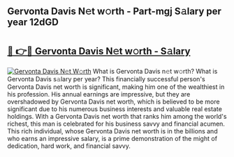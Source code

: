 ## Gervonta Davis N𝚎t w𝚘rth - Part-mgj S𝚊lary per year 12dGD

# <h2><a href="http://gc0drp.nevu.top/?p=Gervonta+Davis">🔗 👉🔴 Gervonta Davis N𝚎t w𝚘rth - S𝚊lary</a></h2>

[![Gervonta Davis N𝚎t W𝚘rth](https://i.imgur.com/Oavwk0R.jpeg)](http://gc0drp.nevu.top/?p=Gervonta+Davis)
What is Gervonta Davis n𝚎t w𝚘rth? What is Gervonta Davis s𝚊lary per year?
This financially successful person's Gervonta Davis net worth is significant, making him one of the wealthiest in his profession. His annual earnings are impressive, but they are overshadowed by Gervonta Davis net worth, which is believed to be more significant due to his numerous business interests and valuable real estate holdings. With a Gervonta Davis net worth that ranks him among the world's richest, this man is celebrated for his business savvy and financial acumen. This rich individual, whose Gervonta Davis net worth is in the billions and who earns an impressive salary, is a prime demonstration of the might of dedication, hard work, and financial savvy.
